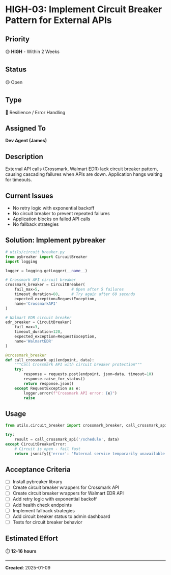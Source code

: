 # HIGH-03: Implement Circuit Breaker Pattern for External APIs

## Priority
🟡 **HIGH** - Within 2 Weeks

## Status
🟡 Open

## Type
🔨 Resilience / Error Handling

## Assigned To
**Dev Agent (James)**

## Description
External API calls (Crossmark, Walmart EDR) lack circuit breaker pattern, causing cascading failures when APIs are down. Application hangs waiting for timeouts.

## Current Issues
- No retry logic with exponential backoff
- No circuit breaker to prevent repeated failures
- Application blocks on failed API calls
- No fallback strategies

## Solution: Implement pybreaker

```python
# utils/circuit_breaker.py
from pybreaker import CircuitBreaker
import logging

logger = logging.getLogger(__name__)

# Crossmark API circuit breaker
crossmark_breaker = CircuitBreaker(
    fail_max=5,              # Open after 5 failures
    timeout_duration=60,     # Try again after 60 seconds
    expected_exception=RequestException,
    name='CrossmarkAPI'
)

# Walmart EDR circuit breaker
edr_breaker = CircuitBreaker(
    fail_max=3,
    timeout_duration=120,
    expected_exception=RequestException,
    name='WalmartEDR'
)

@crossmark_breaker
def call_crossmark_api(endpoint, data):
    """Call Crossmark API with circuit breaker protection"""
    try:
        response = requests.post(endpoint, json=data, timeout=10)
        response.raise_for_status()
        return response.json()
    except RequestException as e:
        logger.error(f"Crossmark API error: {e}")
        raise
```

## Usage
```python
from utils.circuit_breaker import crossmark_breaker, call_crossmark_api

try:
    result = call_crossmark_api('/schedule', data)
except CircuitBreakerError:
    # Circuit is open - fail fast
    return jsonify({'error': 'External service temporarily unavailable'}), 503
```

## Acceptance Criteria
- [ ] Install pybreaker library
- [ ] Create circuit breaker wrappers for Crossmark API
- [ ] Create circuit breaker wrappers for Walmart EDR API
- [ ] Add retry logic with exponential backoff
- [ ] Add health check endpoints
- [ ] Implement fallback strategies
- [ ] Add circuit breaker status to admin dashboard
- [ ] Tests for circuit breaker behavior

## Estimated Effort
⏱️ **12-16 hours**

---
**Created**: 2025-01-09
